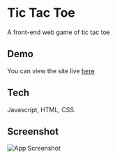 # Tic Tac Toe
A front-end web game of tic tac toe

## Demo

You can view the site live [here](https://rohitmirchandani.github.io/tic-tac-toe/)


## Tech
Javascript, HTML, CSS.
## Screenshot

![App Screenshot](https://64.media.tumblr.com/0518aeafd17e4e9b3aae86a0aa09d91a/ba20d432d4893abc-99/s640x960/b2c7f144c95e5587d06c048d3dadc1d899426ee1.png)

